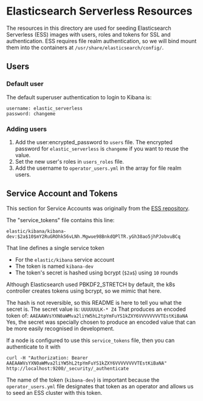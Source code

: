 # Elasticsearch Serverless Resources
The resources in this directory are used for seeding Elasticsearch Serverless (ESS) images with users, roles and tokens for SSL and authentication. ESS requires file realm authentication, so we will bind mount them into the containers at `/usr/share/elasticsearch/config/`.

## Users

### Default user

The default superuser authentication to login to Kibana is:

```
username: elastic_serverless
password: changeme
```

### Adding users

1. Add the user:encrypted_password to `users` file. The encrypted password for `elastic_serverless` is `changeme` if you want to reuse the value.
1. Set the new user's roles in `users_roles` file.
1. Add the username to `operator_users.yml` in the array for file realm users.


## Service Account and Tokens

This section for Service Accounts was originally from the [ESS repository](https://github.com/elastic/elasticsearch-serverless/blob/main/serverless-build-tools/src/main/resources/README.service_tokens.md).

The "service_tokens" file contains this line:
```
elastic/kibana/kibana-dev:$2a$10$mY2RuGROhk56vLNh.Mgwue98BnkdQPlTR.yGh38ao5jhPJobvuBCq
```

That line defines a single service token
- For the `elastic/kibana` service account
- The token is named `kibana-dev`
- The token's secret is hashed using bcrypt (`$2a$`) using `10` rounds

Although Elasticsearch used PBKDF2_STRETCH by default, the k8s controller
creates tokens using bcrypt, so we mimic that here.

The hash is not reversible, so this README is here to tell you what the secret is.
The secret value is: `UUUUUULK-* Z4`
That produces an encoded token of: `AAEAAWVsYXN0aWMva2liYW5hL2tpYmFuYS1kZXY6VVVVVVVVTEstKiBaNA`
Yes, the secret was specially chosen to produce an encoded value that can be more easily recognised in development.

If a node is configured to use this `service_tokens` file, then you can authenticate to it with
```
curl -H "Authorization: Bearer AAEAAWVsYXN0aWMva2liYW5hL2tpYmFuYS1kZXY6VVVVVVVVTEstKiBaNA" http://localhost:9200/_security/_authenticate
```

The name of the token (`kibana-dev`) is important because the `operator_users.yml` file designates that token as an operator and allows us to seed an ESS cluster with this token.